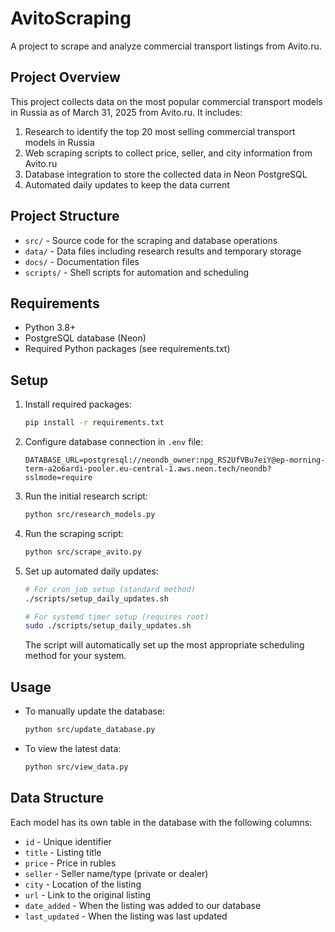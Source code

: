 # AvitoScraping

A project to scrape and analyze commercial transport listings from Avito.ru.

## Project Overview

This project collects data on the most popular commercial transport models in Russia as of March 31, 2025 from Avito.ru. It includes:

1. Research to identify the top 20 most selling commercial transport models in Russia
2. Web scraping scripts to collect price, seller, and city information from Avito.ru
3. Database integration to store the collected data in Neon PostgreSQL
4. Automated daily updates to keep the data current

## Project Structure

- `src/` - Source code for the scraping and database operations
- `data/` - Data files including research results and temporary storage
- `docs/` - Documentation files
- `scripts/` - Shell scripts for automation and scheduling

## Requirements

- Python 3.8+
- PostgreSQL database (Neon)
- Required Python packages (see requirements.txt)

## Setup

1. Install required packages:
   ```bash
   pip install -r requirements.txt
   ```

2. Configure database connection in `.env` file:
   ```
   DATABASE_URL=postgresql://neondb_owner:npg_RS2UfVBu7eiY@ep-morning-term-a2o6ardi-pooler.eu-central-1.aws.neon.tech/neondb?sslmode=require
   ```

3. Run the initial research script:
   ```bash
   python src/research_models.py
   ```

4. Run the scraping script:
   ```bash
   python src/scrape_avito.py
   ```

5. Set up automated daily updates:
   ```bash
   # For cron job setup (standard method)
   ./scripts/setup_daily_updates.sh

   # For systemd timer setup (requires root)
   sudo ./scripts/setup_daily_updates.sh
   ```

   The script will automatically set up the most appropriate scheduling method for your system.

## Usage

- To manually update the database:
  ```bash
  python src/update_database.py
  ```

- To view the latest data:
  ```bash
  python src/view_data.py
  ```

## Data Structure

Each model has its own table in the database with the following columns:
- `id` - Unique identifier
- `title` - Listing title
- `price` - Price in rubles
- `seller` - Seller name/type (private or dealer)
- `city` - Location of the listing
- `url` - Link to the original listing
- `date_added` - When the listing was added to our database
- `last_updated` - When the listing was last updated
